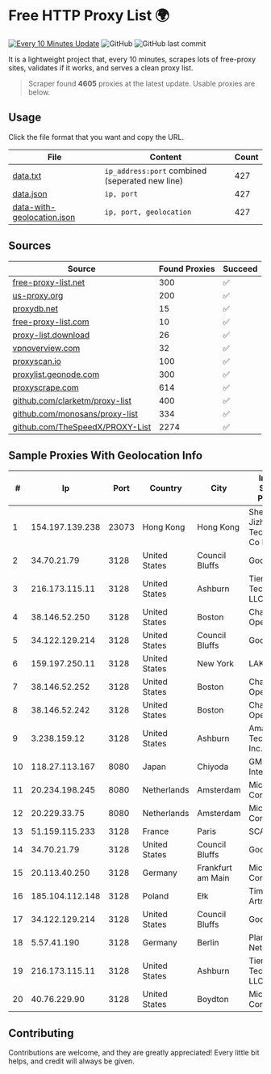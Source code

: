 
# Free HTTP Proxy List 🌍

[![Every 10 Minutes Update](https://github.com/mertguvencli/http-proxy-list/actions/workflows/main.yml/badge.svg?branch=main)](https://github.com/mertguvencli/http-proxy-list/actions/workflows/main.yml)
![GitHub](https://img.shields.io/github/license/mertguvencli/http-proxy-list)
![GitHub last commit](https://img.shields.io/github/last-commit/mertguvencli/http-proxy-list)

It is a lightweight project that, every 10 minutes, scrapes lots of free-proxy sites, validates if it works, and serves a clean proxy list.


> Scraper found **4605** proxies at the latest update. Usable proxies are below.

## Usage

Click the file format that you want and copy the URL.


|File|Content|Count|
|----|-------|-----|
|[data.txt](https://raw.githubusercontent.com/mertguvencli/http-proxy-list/main/proxy-list/data.txt)|`ip_address:port` combined (seperated new line)|427|
|[data.json](https://raw.githubusercontent.com/mertguvencli/http-proxy-list/main/proxy-list/data.json)|`ip, port`|427|
|[data-with-geolocation.json](https://raw.githubusercontent.com/mertguvencli/http-proxy-list/main/proxy-list/data-with-geolocation.json)|`ip, port, geolocation`|427|

## Sources

|Source|Found Proxies|Succeed|
|------|-------------|-------|
|[free-proxy-list.net](https://free-proxy-list.net)|300|✅|
|[us-proxy.org](https://www.us-proxy.org)|200|✅|
|[proxydb.net](http://proxydb.net)|15|✅|
|[free-proxy-list.com](https://free-proxy-list.com/?page=&port=&type%5B%5D=http&type%5B%5D=https&up_time=0&search=Search)|10|✅|
|[proxy-list.download](https://www.proxy-list.download/HTTP)|26|✅|
|[vpnoverview.com](https://vpnoverview.com/privacy/anonymous-browsing/free-proxy-servers)|32|✅|
|[proxyscan.io](https://www.proxyscan.io)|100|✅|
|[proxylist.geonode.com](https://proxylist.geonode.com/api/proxy-list?limit=300&page=1&sort_by=lastChecked&sort_type=desc&protocols=http,https)|300|✅|
|[proxyscrape.com](https://api.proxyscrape.com/v2/?request=displayproxies&protocol=http&timeout=10000&country=all&ssl=all&anonymity=all)|614|✅|
|[github.com/clarketm/proxy-list](https://raw.githubusercontent.com/clarketm/proxy-list/master/proxy-list-raw.txt)|400|✅|
|[github.com/monosans/proxy-list](https://raw.githubusercontent.com/monosans/proxy-list/main/proxies/http.txt)|334|✅|
|[github.com/TheSpeedX/PROXY-List](https://raw.githubusercontent.com/TheSpeedX/PROXY-List/master/http.txt)|2274|✅|


## Sample Proxies With Geolocation Info

|#|Ip|Port|Country|City|Internet Service Provider|
|-|--|----|-------|----|-------------------------|
|1|154.197.139.238|23073|Hong Kong|Hong Kong|Shenzhen Jizhan Technology Co Ltd|
|2|34.70.21.79|3128|United States|Council Bluffs|Google LLC|
|3|216.173.115.11|3128|United States|Ashburn|Tier.Net Technologies LLC|
|4|38.146.52.250|3128|United States|Boston|Charles River Operation|
|5|34.122.129.214|3128|United States|Council Bluffs|Google LLC|
|6|159.197.250.11|3128|United States|New York|LAKSH|
|7|38.146.52.252|3128|United States|Boston|Charles River Operation|
|8|38.146.52.242|3128|United States|Boston|Charles River Operation|
|9|3.238.159.12|3128|United States|Ashburn|Amazon Technologies Inc.|
|10|118.27.113.167|8080|Japan|Chiyoda|GMO Internet, Inc.|
|11|20.234.198.245|8080|Netherlands|Amsterdam|Microsoft Corporation|
|12|20.229.33.75|8080|Netherlands|Amsterdam|Microsoft Corporation|
|13|51.159.115.233|3128|France|Paris|SCALEWAY|
|14|34.70.21.79|3128|United States|Council Bluffs|Google LLC|
|15|20.113.40.250|3128|Germany|Frankfurt am Main|Microsoft Corporation|
|16|185.104.112.148|3128|Poland|Ełk|Timeweb-Artnet|
|17|34.122.129.214|3128|United States|Council Bluffs|Google LLC|
|18|5.57.41.190|3128|Germany|Berlin|Planetary-Networks|
|19|216.173.115.11|3128|United States|Ashburn|Tier.Net Technologies LLC|
|20|40.76.229.90|3128|United States|Boydton|Microsoft Corporation|



## Contributing

Contributions are welcome, and they are greatly appreciated! Every
little bit helps, and credit will always be given.

